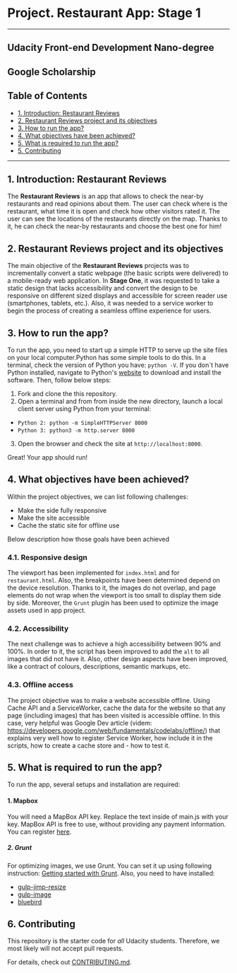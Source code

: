 # Project. Restaurant App: Stage 1

---
## Udacity Front-end Development Nano-degree

## Google Scholarship

## Table of Contents

* [1. Introduction: Restaurant Reviews](#introduction)
* [2. Restaurant Reviews project and its objectives](#objectives)
* [3. How to run the app?](#howtorun)
* [4. What objectives have been achieved?](#objectivesachievement)
* [5. What is required to run the app?](#requirements)
* [5. Contributing](#contributing)

---

## 1. Introduction: Restaurant Reviews

The **Restaurant Reviews** is an app that allows to check the near-by restaurants and read opinions about them. The user can check where is the restaurant, what time it is open and check how other visitors rated it. The user can see the locations of the restaurants directly on the map. Thanks to it, he can check the near-by restaurants and choose the best one for him!

## 2. Restaurant Reviews project and its objectives
The main objective of the **Restaurant Reviews** projects was to incrementally convert a static webpage (the basic scripts were delivered) to a mobile-ready web application. In **Stage One**, it was requested to take a static design that lacks accessibility and convert the design to be responsive on different sized displays and accessible for screen reader use (smartphones, tablets, etc.). Also, it was needed to a service worker to begin the process of creating a seamless offline experience for users.

## 3. How to run the app?
To run the app, you need to start up a simple HTTP to serve up the site files on your local computer.Python has some simple tools to do this. In a terminal, check the version of Python you have: `python -V`. If you don´t have Python installed, navigate to Python's [website](https://www.python.org/) to download and install the software. Then, follow below steps:
1. Fork and clone the this repository.
2. Open a terminal and from from inside the new directory, launch a local client server using Python from your terminal:
* `Python 2: python -m SimpleHTTPServer 8000`
* `Python 3: python3 -m http.server 8000`
3. Open the browser and check the site at `http://localhost:8000`.

Great! Your app should run!

## 4. What objectives have been achieved?
Within the project objectives, we can list following challenges:
* Make the side fully responsive
* Make the site accessible
* Cache the static site for offline use

Below description how those goals have been achieved

### 4.1. Responsive design
The viewport has been implemented for `index.html` and for `restaurant.html`. Also, the breakpoints have been determined depend on the device resolution. Thanks to it, the images do not overlap, and page elements do not wrap when the viewport is too small to display them side by side. Moreover, the `Grunt` plugin has been used to optimize the image assets used in  app project.

### 4.2. Accessibility
The next challenge was to achieve a high accessibility between 90% and 100%. In order to it, the script has been improved to add the `alt` to all images that did not have it. Also, other design aspects have been improved, like a contract of colours, descriptions, semantic markups, etc.

### 4.3. Offline access
The project objective was to make a website accessible offline. Using Cache API and a ServiceWorker, cache the data for the website so that any page (including images) that has been visited is accessible offline. In this case, very helpful was Google Dev article (videm: https://developers.google.com/web/fundamentals/codelabs/offline/) that explains very well how to register Service Worker, how include it in the scripts, how to create a cache store and - how to test it.

## 5. What is required to run the app?
To run the app, several setups and installation are required:

#### 1. Mapbox
You will need a MapBox API key. Replace the text <your MAPBOX API KEY HERE>inside of main.js with your key. MapBox API is free to use, without providing any payment information. You can register [here](www.mapbox.com).

##### 2. Grunt
For optimizing images, we use Grunt. You can set it up using following instruction: [Getting started with Grunt](https://gruntjs.com/getting-started). Also, you need to have installed:
* [gulp-jimp-resize](https://www.npmjs.com/package/gulp-jimp-resize)
* [gulp-image](https://www.npmjs.com/package/gulp-image)
* [bluebird](https://www.npmjs.com/package/bluebird)

## 6. Contributing

This repository is the starter code for _all_ Udacity students. Therefore, we most likely will not accept pull requests.

For details, check out [CONTRIBUTING.md](CONTRIBUTING.md).
